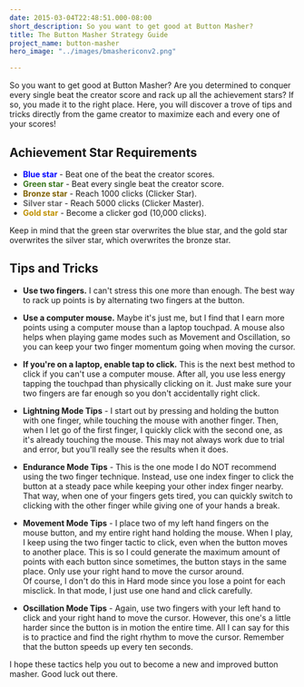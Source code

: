 ```yaml
---
date: 2015-03-04T22:48:51.000-08:00
short_description: So you want to get good at Button Masher?
title: The Button Masher Strategy Guide
project_name: button-masher
hero_image: "../images/bmashericonv2.png"

---
```

So you want to get good at Button Masher? Are you determined to conquer every single beat the creator score and rack up all the achievement stars? If so, you made it to the right place. Here, you will discover a trove of tips and tricks directly from the game creator to maximize each and every one of your scores!

## Achievement Star Requirements

<ul>
  <li><span style="color: blue;"><b>Blue star</b></span> - Beat one of the beat the creator scores.</li>
  <li><span style="color: #38761d;"><b>Green star</b></span> - Beat every single beat the creator score.</li>
  <li><span style="color: #7f6000;"><b>Bronze star</b></span> - Reach 1000 clicks (Clicker Star).</li>
  <li><span style="color: #666666;"><b>Silver star</b></span> - Reach 5000 clicks (Clicker Master).</li>
  <li><span style="color: #bf9000;"><b>Gold star</b></span> - Become a clicker god (10,000 clicks).</li>
</ul>

Keep in mind that the green star overwrites the blue star, and the gold star overwrites the silver star, which overwrites the bronze star.

## Tips and Tricks

* **Use two fingers.** I can't stress this one more than enough. The best way to rack up points is by alternating two fingers at the button.

* **Use a computer mouse.** Maybe it's just me, but I find that I earn more points using a computer mouse than a laptop touchpad. A mouse also helps when playing game modes such as Movement and Oscillation, so you can keep your two finger momentum going when moving the cursor.
* **If you're on a laptop, enable tap to click.** This is the next best method to click if you can't use a computer mouse. After all, you use less energy tapping the touchpad than physically clicking on it. Just make sure your two fingers are far enough so you don't accidentally right click.
* **Lightning Mode Tips** - I start out by pressing and holding the button with one finger, while touching the mouse with another finger. Then, when I let go of the first finger, I quickly click with the second one, as it's already touching the mouse. This may not always work due to trial and error, but you'll really see the results when it does.
* **Endurance Mode Tips** - This is the one mode I do NOT recommend using the two finger technique. Instead, use one index finger to click the button at a steady pace while keeping your other index finger nearby. That way, when one of your fingers gets tired, you can quickly switch to clicking with the other finger while giving one of your hands a break.
* **Movement Mode Tips** - I place two of my left hand fingers on the mouse button, and my entire right hand holding the mouse. When I play, I keep using the two finger tactic to click, even when the button moves to another place. This is so I could generate the maximum amount of points with each button since sometimes, the button stays in the same place. Only use your right hand to move the cursor around.  
  Of course, I don't do this in Hard mode since you lose a point for each misclick. In that mode, I just use one hand and click carefully.
* **Oscillation Mode Tips** - Again, use two fingers with your left hand to click and your right hand to move the cursor. However, this one's a little harder since the button is in motion the entire time. All I can say for this is to practice and find the right rhythm to move the cursor. Remember that the button speeds up every ten seconds.

I hope these tactics help you out to become a new and improved button masher. Good luck out there.